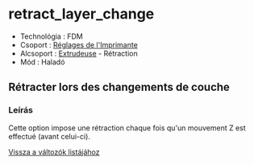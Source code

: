# retract\_layer\_change

* Technológia : FDM
* Csoport : [Réglages de l'Imprimante](../printer_settings/printer_settings.md)
* Alcsoport : [Extrudeuse](../printer_settings/printer_settings.md#extrudeuse) - Rétraction
* Mód : Haladó

## Rétracter lors des changements de couche

### Leírás

Cette option impose une rétraction chaque fois qu'un mouvement Z est effectué \(avant celui-ci\).

[Vissza a változók listájához](variable_list.md)

